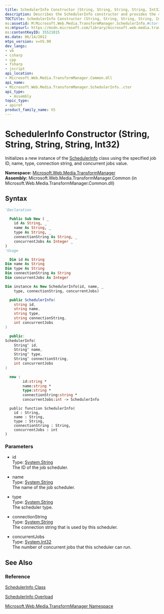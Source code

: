 ```yaml
---
title: SchedulerInfo Constructor (String, String, String, String, Int32) (Microsoft.Web.Media.TransformManager)
description: Describes the SchedulerInfo constructor and provides the constructor's namespace, assembly, syntax, and parameters.
TOCTitle: SchedulerInfo Constructor (String, String, String, String, Int32)
ms:assetid: M:Microsoft.Web.Media.TransformManager.SchedulerInfo.#ctor(System.String,System.String,System.String,System.String,System.Int32)
ms:mtpsurl: https://msdn.microsoft.com/library/microsoft.web.media.transformmanager.schedulerinfo.schedulerinfo(v=VS.90)
ms:contentKeyID: 35521015
ms.date: 06/14/2012
mtps_version: v=VS.90
dev_langs:
- vb
- csharp
- cpp
- fsharp
- jscript
api_location:
- Microsoft.Web.Media.TransformManager.Common.dll
api_name:
- Microsoft.Web.Media.TransformManager.SchedulerInfo..ctor
api_type:
  - Assembly
topic_type:
- apiref
product_family_name: VS
---
```


# SchedulerInfo Constructor (String, String, String, String, Int32)

Initializes a new instance of the [SchedulerInfo](schedulerinfo-class-microsoft-web-media-transformmanager.md) class using the specified job ID, name, type, connection string, and concurrent jobs value.

**Namespace:**  [Microsoft.Web.Media.TransformManager](microsoft-web-media-transformmanager-namespace.md)  
**Assembly:**  Microsoft.Web.Media.TransformManager.Common (in Microsoft.Web.Media.TransformManager.Common.dll)

## Syntax

```vb
'Declaration

  Public Sub New ( _
    id As String, _
    name As String, _
    type As String, _
    connectionString As String, _
    concurrentJobs As Integer _
)
'Usage

  Dim id As String
Dim name As String
Dim type As String
Dim connectionString As String
Dim concurrentJobs As Integer

Dim instance As New SchedulerInfo(id, name, _
    type, connectionString, concurrentJobs)
```

```csharp
  public SchedulerInfo(
    string id,
    string name,
    string type,
    string connectionString,
    int concurrentJobs
)
```

```cpp
  public:
SchedulerInfo(
    String^ id, 
    String^ name, 
    String^ type, 
    String^ connectionString, 
    int concurrentJobs
)
```

``` fsharp
  new : 
        id:string * 
        name:string * 
        type:string * 
        connectionString:string * 
        concurrentJobs:int -> SchedulerInfo
```

```jscript
  public function SchedulerInfo(
    id : String, 
    name : String, 
    type : String, 
    connectionString : String, 
    concurrentJobs : int
)
```

### Parameters

  - id  
    Type: [System.String](https://msdn.microsoft.com/library/s1wwdcbf)  
    The ID of the job scheduler.  

<!-- end list -->

  - name  
    Type: [System.String](https://msdn.microsoft.com/library/s1wwdcbf)  
    The name of the job scheduler.  

<!-- end list -->

  - type  
    Type: [System.String](https://msdn.microsoft.com/library/s1wwdcbf)  
    The scheduler type.  

<!-- end list -->

  - connectionString  
    Type: [System.String](https://msdn.microsoft.com/library/s1wwdcbf)  
    The connection string that is used by this scheduler.  

<!-- end list -->

  - concurrentJobs  
    Type: [System.Int32](https://msdn.microsoft.com/library/td2s409d)  
    The number of concurrent jobs that this scheduler can run.  

## See Also

### Reference

[SchedulerInfo Class](schedulerinfo-class-microsoft-web-media-transformmanager.md)

[SchedulerInfo Overload](schedulerinfo-constructor-microsoft-web-media-transformmanager.md)

[Microsoft.Web.Media.TransformManager Namespace](microsoft-web-media-transformmanager-namespace.md)
